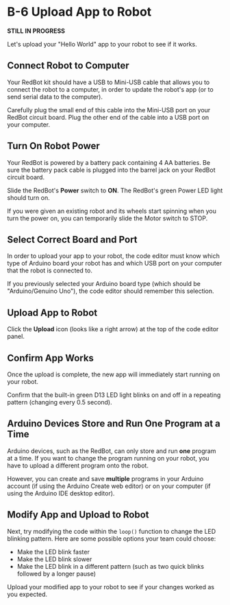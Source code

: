 # B-6 Upload App to Robot

**STILL IN PROGRESS**

Let's upload your "Hello World" app to your robot to see if it works.

## Connect Robot to Computer

Your RedBot kit should have a USB to Mini-USB cable that allows you to connect the robot to a computer, in order to update the robot's app \(or to send serial data to the computer\).

Carefully plug the small end of this cable into the Mini-USB port on your RedBot circuit board. Plug the other end of the cable into a USB port on your computer.

## Turn On Robot Power

Your RedBot is powered by a battery pack containing 4 AA batteries. Be sure the battery pack cable is plugged into the barrel jack on your RedBot circuit board.

Slide the RedBot's **Power** switch to **ON**. The RedBot's green Power LED light should turn on.

If you were given an existing robot and its wheels start spinning when you turn the power on, you can temporarily slide the Motor switch to STOP.

## Select Correct Board and Port

In order to upload your app to your robot, the code editor must know which type of Arduino board your robot has and which USB port on your computer that the robot is connected to.

If you previously selected your Arduino board type \(which should be "Arduino/Genuino Uno"\), the code editor should remember this selection.



## Upload App to Robot

Click the **Upload** icon \(looks like a right arrow\) at the top of the code editor panel.

## Confirm App Works

Once the upload is complete, the new app will immediately start running on your robot.

Confirm that the built-in green D13 LED light blinks on and off in a repeating pattern \(changing every 0.5 second\).

## Arduino Devices Store and Run One Program at a Time

Arduino devices, such as the RedBot, can only store and run **one** program at a time. If you want to change the program running on your robot, you have to upload a different program onto the robot.

However, you can create and save **multiple** programs in your Arduino account \(if using the Arduino Create web editor\) or on your computer \(if using the Arduino IDE desktop editor\).

## Modify App and Upload to Robot

Next, try modifying the code within the `loop()` function to change the LED blinking pattern. Here are some possible options your team could choose:

* Make the LED blink faster
* Make the LED blink slower
* Make the LED blink in a different pattern \(such as two quick blinks followed by a longer pause\)

Upload your modified app to your robot to see if your changes worked as you expected.

